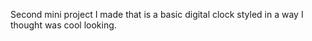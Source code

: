 Second mini project I made that is a basic digital clock styled in a way I thought was cool looking.
